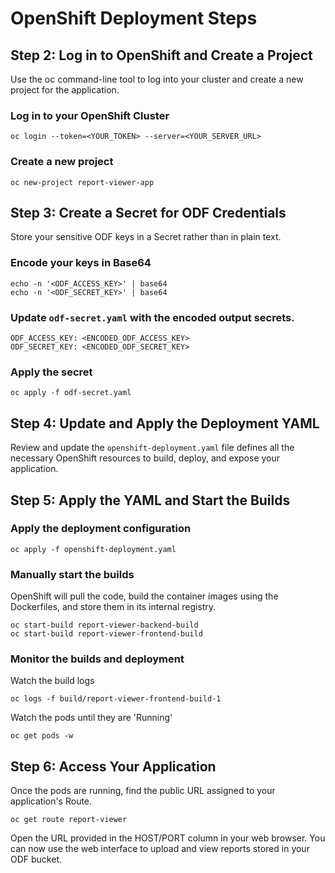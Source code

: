 # OpenShift Deployment Steps

## Step 2: Log in to OpenShift and Create a Project
Use the oc command-line tool to log into your cluster and create a new project for the application.

### Log in to your OpenShift Cluster
```
oc login --token=<YOUR_TOKEN> --server=<YOUR_SERVER_URL>
```

### Create a new project
```
oc new-project report-viewer-app
```

## Step 3: Create a Secret for ODF Credentials
Store your sensitive ODF keys in a Secret rather than in plain text.

### Encode your keys in Base64
```
echo -n '<ODF_ACCESS_KEY>' | base64
echo -n '<ODF_SECRET_KEY>' | base64
```

### Update `odf-secret.yaml` with the encoded output secrets.
```
ODF_ACCESS_KEY: <ENCODED_ODF_ACCESS_KEY>
ODF_SECRET_KEY: <ENCODED_ODF_SECRET_KEY>
```

### Apply the secret
```
oc apply -f odf-secret.yaml
```

## Step 4: Update and Apply the Deployment YAML
Review and update the `openshift-deployment.yaml` file defines all the necessary OpenShift resources to build, deploy, and expose your application.

## Step 5: Apply the YAML and Start the Builds

### Apply the deployment configuration
```
oc apply -f openshift-deployment.yaml
```

### Manually start the builds
OpenShift will pull the code, build the container images using the Dockerfiles, and store them in its internal registry.
```
oc start-build report-viewer-backend-build
oc start-build report-viewer-frontend-build
```

### Monitor the builds and deployment
Watch the build logs
```
oc logs -f build/report-viewer-frontend-build-1
```

Watch the pods until they are 'Running'
```
oc get pods -w
```

## Step 6: Access Your Application
Once the pods are running, find the public URL assigned to your application's Route.

```
oc get route report-viewer
```

Open the URL provided in the HOST/PORT column in your web browser. You can now use the web interface to upload and view reports stored in your ODF bucket.
